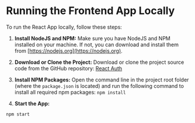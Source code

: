 # Running the Frontend App Locally

To run the React App locally, follow these steps:

1. **Install NodeJS and NPM:**
   Make sure you have NodeJS and NPM installed on your machine. If not, you can download and install them from [https://nodejs.org](https://nodejs.org).

2. **Download or Clone the Project:**
   Download or clone the project source code from the GitHub repository:
   [React Auth](https://github.com/asjad895/Reacts_Authentication-System/tree/main)

3. **Install NPM Packages:**
   Open the command line in the project root folder (where the `package.json` is located) and run the following command to install all required npm packages:
```npm install```

4. **Start the App:**

```npm start```

